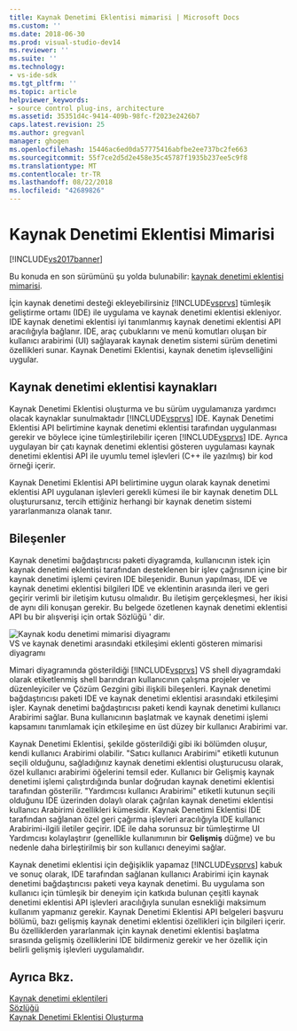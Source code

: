 ```yaml
---
title: Kaynak Denetimi Eklentisi mimarisi | Microsoft Docs
ms.custom: ''
ms.date: 2018-06-30
ms.prod: visual-studio-dev14
ms.reviewer: ''
ms.suite: ''
ms.technology:
- vs-ide-sdk
ms.tgt_pltfrm: ''
ms.topic: article
helpviewer_keywords:
- source control plug-ins, architecture
ms.assetid: 35351d4c-9414-409b-98fc-f2023e2426b7
caps.latest.revision: 25
ms.author: gregvanl
manager: ghogen
ms.openlocfilehash: 15446ac6ed0da57775416abfbe2ee737bc2fe663
ms.sourcegitcommit: 55f7ce2d5d2e458e35c45787f1935b237ee5c9f8
ms.translationtype: MT
ms.contentlocale: tr-TR
ms.lasthandoff: 08/22/2018
ms.locfileid: "42689826"
---
```

# <a name="source-control-plug-in-architecture"></a>Kaynak Denetimi Eklentisi Mimarisi
[!INCLUDE[vs2017banner](../../includes/vs2017banner.md)]

Bu konuda en son sürümünü şu yolda bulunabilir: [kaynak denetimi eklentisi mimarisi](https://docs.microsoft.com/visualstudio/extensibility/internals/source-control-plug-in-architecture).  
  
İçin kaynak denetimi desteği ekleyebilirsiniz [!INCLUDE[vsprvs](../../includes/vsprvs-md.md)] tümleşik geliştirme ortamı (IDE) ile uygulama ve kaynak denetimi eklentisi ekleniyor. IDE kaynak denetimi eklentisi iyi tanımlanmış kaynak denetimi eklentisi API aracılığıyla bağlanır. IDE, araç çubuklarını ve menü komutları oluşan bir kullanıcı arabirimi (UI) sağlayarak kaynak denetim sistemi sürüm denetimi özellikleri sunar. Kaynak Denetimi Eklentisi, kaynak denetim işlevselliğini uygular.  
  
## <a name="source-control-plug-in-resources"></a>Kaynak denetimi eklentisi kaynakları  
 Kaynak Denetimi Eklentisi oluşturma ve bu sürüm uygulamanıza yardımcı olacak kaynaklar sunulmaktadır [!INCLUDE[vsprvs](../../includes/vsprvs-md.md)] IDE. Kaynak Denetimi Eklentisi API belirtimine kaynak denetimi eklentisi tarafından uygulanması gerekir ve böylece içine tümleştirilebilir içeren [!INCLUDE[vsprvs](../../includes/vsprvs-md.md)] IDE. Ayrıca uygulayan bir çatı kaynak denetimi eklentisi gösteren uygulaması kaynak denetimi eklentisi API ile uyumlu temel işlevleri (C++ ile yazılmış) bir kod örneği içerir.  
  
 Kaynak Denetimi Eklentisi API belirtimine uygun olarak kaynak denetimi eklentisi API uygulanan işlevleri gerekli kümesi ile bir kaynak denetim DLL oluşturursanız, tercih ettiğiniz herhangi bir kaynak denetim sistemi yararlanmanıza olanak tanır.  
  
## <a name="components"></a>Bileşenler  
 Kaynak denetimi bağdaştırıcısı paketi diyagramda, kullanıcının istek için kaynak denetimi eklentisi tarafından desteklenen bir işlev çağrısının içine bir kaynak denetimi işlemi çeviren IDE bileşenidir. Bunun yapılması, IDE ve kaynak denetimi eklentisi bilgileri IDE ve eklentinin arasında ileri ve geri geçirir verimli bir iletişim kutusu olmalıdır. Bu iletişim gerçekleşmesi, her ikisi de aynı dili konuşan gerekir. Bu belgede özetlenen kaynak denetimi eklentisi API bu bir alışverişi için ortak Sözlüğü ' dir.  
  
 ![Kaynak kodu denetimi mimarisi diyagramı](../../extensibility/internals/media/vs-sccsdk-plug-in-arch.gif "vs_sccsdk_plug_in_arch")  
VS ve kaynak denetimi arasındaki etkileşimi eklenti gösteren mimarisi diyagramı  
  
 Mimari diyagramında gösterildiği [!INCLUDE[vsprvs](../../includes/vsprvs-md.md)] VS shell diyagramdaki olarak etiketlenmiş shell barındıran kullanıcının çalışma projeler ve düzenleyiciler ve Çözüm Gezgini gibi ilişkili bileşenleri. Kaynak denetimi bağdaştırıcısı paketi IDE ve kaynak denetimi eklentisi arasındaki etkileşimi işler. Kaynak denetimi bağdaştırıcısı paketi kendi kaynak denetimi kullanıcı Arabirimi sağlar. Buna kullanıcının başlatmak ve kaynak denetimi işlemi kapsamını tanımlamak için etkileşime en üst düzey bir kullanıcı Arabirimi var.  
  
 Kaynak Denetimi Eklentisi, şekilde gösterildiği gibi iki bölümden oluşur, kendi kullanıcı Arabirimi olabilir. "Satıcı kullanıcı Arabirimi" etiketli kutunun seçili olduğunu, sağladığınız kaynak denetimi eklentisi oluşturucusu olarak, özel kullanıcı arabirimi öğelerini temsil eder. Kullanıcı bir Gelişmiş kaynak denetimi işlemi çalıştırdığında bunlar doğrudan kaynak denetimi eklentisi tarafından gösterilir. "Yardımcısı kullanıcı Arabirimi" etiketli kutunun seçili olduğunu IDE üzerinden dolaylı olarak çağrılan kaynak denetimi eklentisi kullanıcı Arabirimi özellikleri kümesidir. Kaynak Denetimi Eklentisi IDE tarafından sağlanan özel geri çağırma işlevleri aracılığıyla IDE kullanıcı Arabirimi-ilgili iletiler geçirir. IDE ile daha sorunsuz bir tümleştirme UI Yardımcısı kolaylaştırır (genellikle kullanımının bir **Gelişmiş** düğme) ve bu nedenle daha birleştirilmiş bir son kullanıcı deneyimi sağlar.  
  
 Kaynak denetimi eklentisi için değişiklik yapamaz [!INCLUDE[vsprvs](../../includes/vsprvs-md.md)] kabuk ve sonuç olarak, IDE tarafından sağlanan kullanıcı Arabirimi için kaynak denetimi bağdaştırıcısı paketi veya kaynak denetimi. Bu uygulama son kullanıcı için tümleşik bir deneyim için katkıda bulunan çeşitli kaynak denetimi eklentisi API işlevleri aracılığıyla sunulan esnekliği maksimum kullanım yapmanız gerekir. Kaynak Denetimi Eklentisi API belgeleri başvuru bölümü, bazı gelişmiş kaynak denetimi eklentisi özellikleri için bilgileri içerir. Bu özelliklerden yararlanmak için kaynak denetimi eklentisi başlatma sırasında gelişmiş özelliklerini IDE bildirmeniz gerekir ve her özellik için belirli gelişmiş işlevleri uygulamalıdır.  
  
## <a name="see-also"></a>Ayrıca Bkz.  
 [Kaynak denetimi eklentileri](../../extensibility/source-control-plug-ins.md)   
 [Sözlüğü](../../extensibility/source-control-plug-in-glossary.md)   
 [Kaynak Denetimi Eklentisi Oluşturma](../../extensibility/internals/creating-a-source-control-plug-in.md)

